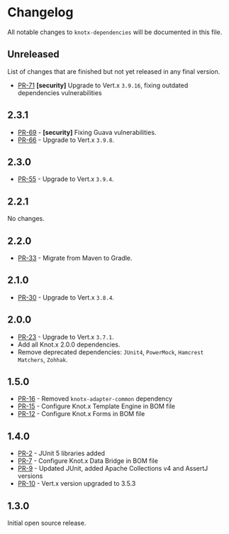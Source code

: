 # Changelog
All notable changes to `knotx-dependencies` will be documented in this file.

## Unreleased
List of changes that are finished but not yet released in any final version.
- [PR-71](https://github.com/Knotx/knotx-dependencies/pull/71) **[security]** Upgrade to Vert.x `3.9.16`, fixing outdated dependencies vulnerabilities

## 2.3.1
- [PR-69](https://github.com/Knotx/knotx-dependencies/pull/69) - **[security]** Fixing Guava vulnerabilities.
- [PR-66](https://github.com/Knotx/knotx-dependencies/pull/66) - Upgrade to Vert.x `3.9.8`.

## 2.3.0
- [PR-55](https://github.com/Knotx/knotx-dependencies/pull/55) - Upgrade to Vert.x `3.9.4`.

## 2.2.1
No changes.

## 2.2.0
- [PR-33](https://github.com/Knotx/knotx-dependencies/pull/33) - Migrate from Maven to Gradle.

## 2.1.0
- [PR-30](https://github.com/Knotx/knotx-dependencies/pull/30) - Upgrade to Vert.x `3.8.4`.

## 2.0.0
- [PR-23](https://github.com/Knotx/knotx-dependencies/pull/23) - Upgrade to Vert.x `3.7.1`.
- Add all Knot.x 2.0.0 dependencies.
- Remove deprecated dependencies: `JUnit4`, `PowerMock`, `Hamcrest Matchers`, `Zohhak`.

## 1.5.0
- [PR-16](https://github.com/Knotx/knotx-dependencies/pull/16) - Removed `knotx-adapter-common` dependency
- [PR-15](https://github.com/Knotx/knotx-dependencies/pull/15) - Configure Knot.x Template Engine in BOM file
- [PR-12](https://github.com/Knotx/knotx-dependencies/pull/12) - Configure Knot.x Forms in BOM file

## 1.4.0
- [PR-2](https://github.com/Knotx/knotx-dependencies/pull/2) - JUnit 5 libraries added
- [PR-7](https://github.com/Knotx/knotx-dependencies/pull/7) - Configure Knot.x Data Bridge in BOM file
- [PR-9](https://github.com/Knotx/knotx-dependencies/pull/9) - Updated JUnit, added Apache Collections v4 and AssertJ versions
- [PR-10](https://github.com/Knotx/knotx-dependencies/pull/10) - Vert.x version upgraded to 3.5.3

## 1.3.0
Initial open source release.
